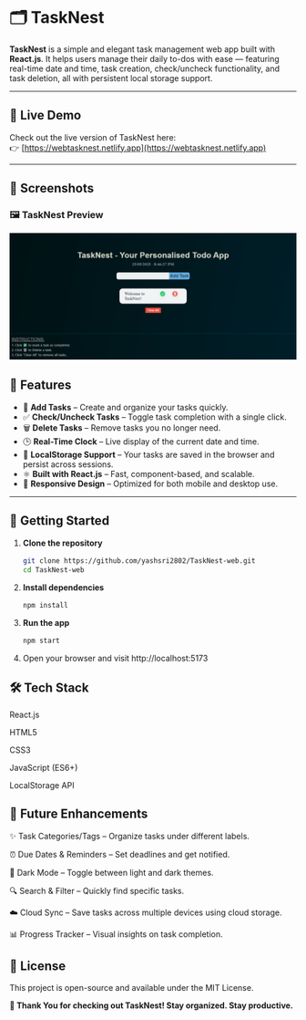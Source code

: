 # 🗂️ TaskNest

**TaskNest** is a simple and elegant task management web app built with **React.js**. It helps users manage their daily to-dos with ease — featuring real-time date and time, task creation, check/uncheck functionality, and task deletion, all with persistent local storage support.

---

## 🔗 Live Demo

Check out the live version of TaskNest here:  
👉 [https://webtasknest.netlify.app](https://webtasknest.netlify.app)

---

## 📸 Screenshots

### 🖼️ TaskNest Preview
![TaskNest Preview](./Preview-TaskNest.png)

## 🌟 Features

- 📝 **Add Tasks** – Create and organize your tasks quickly.
- ✅ **Check/Uncheck Tasks** – Toggle task completion with a single click.
- 🗑️ **Delete Tasks** – Remove tasks you no longer need.
- 🕒 **Real-Time Clock** – Live display of the current date and time.
- 💾 **LocalStorage Support** – Your tasks are saved in the browser and persist across sessions.
- ⚛️ **Built with React.js** – Fast, component-based, and scalable.
- 📱 **Responsive Design** – Optimized for both mobile and desktop use.

---

## 🚀 Getting Started

1. **Clone the repository**
   ```bash
   git clone https://github.com/yashsri2802/TaskNest-web.git
   cd TaskNest-web
   
2. **Install dependencies**
   ```bash
   npm install

4. **Run the app**
   ```bash
   npm start

6. Open your browser and visit http://localhost:5173

## 🛠️ Tech Stack
React.js

HTML5

CSS3

JavaScript (ES6+)

LocalStorage API

## 🔮 Future Enhancements
✨ Task Categories/Tags – Organize tasks under different labels.

⏰ Due Dates & Reminders – Set deadlines and get notified.

🌙 Dark Mode – Toggle between light and dark themes.

🔍 Search & Filter – Quickly find specific tasks.

☁️ Cloud Sync – Save tasks across multiple devices using cloud storage.

📊 Progress Tracker – Visual insights on task completion.

## 📌 License
This project is open-source and available under the MIT License.

**👋 Thank You for checking out TaskNest!
Stay organized. Stay productive.**

